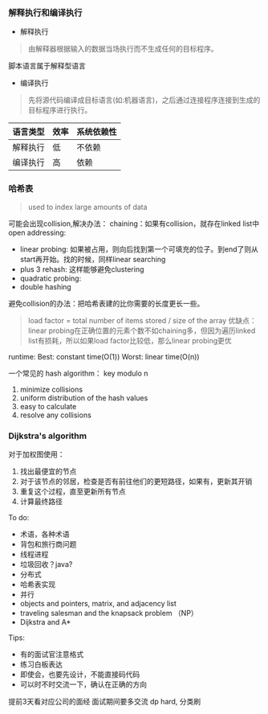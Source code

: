 ### 解释执行和编译执行

- 解释执行

 > 由解释器根据输入的数据当场执行而不生成任何的目标程序。
 
脚本语言属于解释型语言
  
- 编译执行

 > 先将源代码编译成目标语言(如:机器语言)，之后通过连接程序连接到生成的目标程序进行执行。

 
|语言类型|效率|系统依赖性|
|---|---|---|
|解释执行|低|不依赖|
|编译执行|高|依赖|

### 哈希表
> used to index large amounts of data

可能会出现collision,解决办法：
chaining：如果有collision，就存在linked list中
open addressing:

- linear probing: 如果被占用，则向后找到第一个可填充的位子。到end了则从start再开始。找的时候，同样linear searching
- plus 3 rehash: 这样能够避免clustering
- quadratic probing:
- double hashing

避免collision的办法：把哈希表建的比你需要的长度更长一些。
> load factor = total number of items stored / size of the array
优缺点：
linear probing在正确位置的元素个数不如chaining多，但因为遍历linked list有损耗，所以如果load factor比较低，那么linear probing更优

runtime:
Best: constant time(O(1))
Worst: linear time(O(n))

一个常见的 hash algorithm： key modulo n

1. minimize collisions
2. uniform distribution of the hash values
3. easy to calculate
4. resolve any collisions

### Dijkstra's algorithm

对于加权图使用：

1. 找出最便宜的节点
2. 对于该节点的邻居，检查是否有前往他们的更短路径，如果有，更新其开销
3. 重复这个过程，直至更新所有节点
4. 计算最终路径


To do:

- 术语，各种术语
- 背包和旅行商问题
- 线程进程
- 垃圾回收？java?
- 分布式
- 哈希表实现
- 并行
- objects and pointers, matrix, and adjacency list
- traveling salesman and the knapsack problem （NP）
- Dijkstra and A*

Tips:

- 有的面试官注意格式
- 练习白板表达
- 即使会，也要先设计，不能直接码代码
- 可以时不时交流一下，确认在正确的方向

提前3天看对应公司的面经
面试期间要多交流
dp hard, 分类刷
